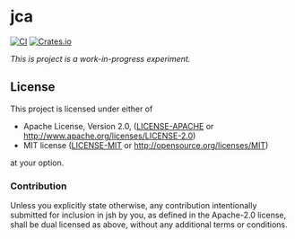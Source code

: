 # jca

[![CI][ci-badge]][ci-link]
[![Crates.io][cargo-badge]][cargo-link]

[ci-link]: https://github.com/Juici/jca/actions?query=workflow%3ACI
[ci-badge]: https://img.shields.io/github/workflow/status/Juici/jca/CI.svg

[cargo-link]: https://crates.io/crates/jca
[cargo-badge]: https://img.shields.io/crates/v/jca.svg


*This is project is a work-in-progress experiment.*


## License

This project is licensed under either of

 * Apache License, Version 2.0, ([LICENSE-APACHE](LICENSE-APACHE) or
   http://www.apache.org/licenses/LICENSE-2.0)
 * MIT license ([LICENSE-MIT](LICENSE-MIT) or
   http://opensource.org/licenses/MIT)

at your option.


### Contribution

Unless you explicitly state otherwise, any contribution intentionally submitted
for inclusion in jsh by you, as defined in the Apache-2.0 license, shall be
dual licensed as above, without any additional terms or conditions.

